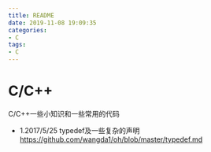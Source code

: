 ```yaml
---
title: README
date: 2019-11-08 19:09:35
categories:
- C
tags:
- C
---
```


# C/C++
C/C++一些小知识和一些常用的代码  

- 1.2017/5/25  typedef及一些复杂的声明  https://github.com/wangda1/oh/blob/master/typedef.md
